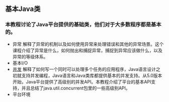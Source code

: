 ﻿## 基本Java类

### 本教程讨论了Java平台提供的基础类，他们对于大多数程序都是基本的。

-  异常 解释了异常的机制以及如何使用异常来处理错误和其他的异常场景。这个课程介绍了异常是什么，如何抛出和捕捉异常，捕捉到异常应该做什么，以及异常的等级体系。
-  基本I/O 
-  [并发](concurrency.md) 解释了如何写一个同时可以处理多个任务的应用程序，Java语言设计之初就支持并发编程，Java语言和Java类库都提供基本的并发支持。从5.0版本开始，Java平台提供了高级别的并发API。本教程介绍了平台的基本API支持，并且总结了java.util.concurrent包里的一些高级别API。
-  平台环境
